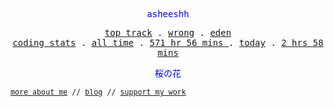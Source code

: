 <p align="center" style="color:blue"><samp>asheeshh</samp></p>        <p align="center" style="color:blue">        <samp>            <a href="https://open.spotify.com/track/5743xMYXTQJvCIIiSRTXTZ">top track</a> .            <a href="https://open.spotify.com/track/5743xMYXTQJvCIIiSRTXTZ">wrong</a> .            <a href="https://open.spotify.com/track/5743xMYXTQJvCIIiSRTXTZ">eden</a></br>            <a href="https://wakatime.com/@asheeshh">coding stats</a> .            <a href="https://wakatime.com/@asheeshh">all time</a> .            <a href="https://wakatime.com/@asheeshh">            571 hr 56 mins        </a> .            <a href="https://wakatime.com/@asheeshh">today</a> .            <a href="https://wakatime.com/@asheeshh">2 hrs 58 mins</a>        </samp>        </p>        <p align="center" style="color:blue"><samp>桜の花</samp></p>                <sub><samp><a href="https://asheeshh.ninja/about/">more about me</a> // <a href="https://dev.to/asheeshh">blog</a> // <a href="https://buymeacoffee.com/asheeshh">support my work</a></samp></sub>